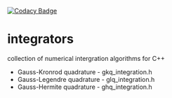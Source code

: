 [![Codacy Badge](https://api.codacy.com/project/badge/Grade/1543a125a49a44258f8e040f5ee5eb21)](https://www.codacy.com/manual/hrosiak/integrators?utm_source=github.com&amp;utm_medium=referral&amp;utm_content=hrosiak/integrators&amp;utm_campaign=Badge_Grade)

# integrators
collection of numerical intergration algorithms for C++

  * Gauss-Kronrod quadrature - gkq_integration.h
  * Gauss-Legendre quadrature - glq_integration.h
  * Gauss-Hermite quadrature - ghq_integration.h
